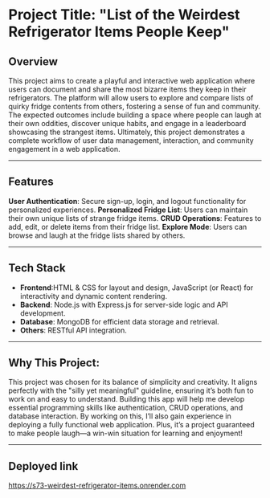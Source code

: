 # Project Title: "List of the Weirdest Refrigerator Items People Keep"

## Overview
This project aims to create a playful and interactive web application where users can document and share the most bizarre items they keep in their refrigerators. The platform will allow users to explore and compare lists of quirky fridge contents from others, fostering a sense of fun and community. The expected outcomes include building a space where people can laugh at their own oddities, discover unique habits, and engage in a leaderboard showcasing the strangest items. Ultimately, this project demonstrates a complete workflow of user data management, interaction, and community engagement in a web application.

---

## Features
**User Authentication**: Secure sign-up, login, and logout functionality for personalized experiences.
**Personalized Fridge List**: Users can maintain their own unique lists of strange fridge items.
**CRUD Operations**: Features to add, edit, or delete items from their fridge list.
**Explore Mode**: Users can browse and laugh at the fridge lists shared by others.


---

## Tech Stack
- **Frontend**:HTML & CSS for layout and design, JavaScript (or React) for interactivity and dynamic content rendering.
- **Backend**: Node.js with Express.js for server-side logic and API development.
- **Database**: MongoDB for efficient data storage and retrieval.
- **Others**: RESTful API integration.


---

## Why This Project:
This project was chosen for its balance of simplicity and creativity. It aligns perfectly with the "silly yet meaningful" guideline, ensuring it’s both fun to work on and easy to understand. Building this app will help me develop essential programming skills like authentication, CRUD operations, and database interaction. By working on this, I’ll also gain experience in deploying a fully functional web application. Plus, it’s a project guaranteed to make people laugh—a win-win situation for learning and enjoyment!

---

## Deployed link
https://s73-weirdest-refrigerator-items.onrender.com
